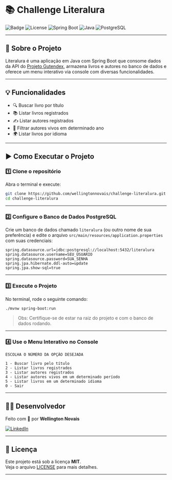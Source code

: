 # 📚 Challenge Literalura

![Badge](https://img.shields.io/badge/Projeto-Literalura-blueviolet?style=for-the-badge)
![License](https://img.shields.io/badge/license-MIT-green?style=for-the-badge)
![Spring Boot](https://img.shields.io/badge/Spring%20Boot-3.5.0-brightgreen?style=for-the-badge)
![Java](https://img.shields.io/badge/Java-17-yellow?style=for-the-badge)
![PostgreSQL](https://img.shields.io/badge/PostgreSQL-💾-blue?style=for-the-badge)

---

## 🧠 Sobre o Projeto

Literalura é uma aplicação em Java com Spring Boot que consome dados da API do [Projeto Gutendex](https://gutendex.com/), armazena livros e autores no banco de dados e oferece um menu interativo via console com diversas funcionalidades.

---

## 💡 Funcionalidades

- 🔍 Buscar livro por título
- 📚 Listar livros registrados
- ✍️ Listar autores registrados
- 📆 Filtrar autores vivos em determinado ano
- 🌍 Listar livros por idioma

---

## ▶️ Como Executar o Projeto

### 1️⃣ Clone o repositório

Abra o terminal e execute:

```bash
git clone https://github.com/wellingtonnovais/challenge-literalura.git
cd challenge-literalura
```

---

### 2️⃣ Configure o Banco de Dados PostgreSQL

Crie um banco de dados chamado `literalura` (ou outro nome de sua preferência) e edite o arquivo `src/main/resources/application.properties` com suas credenciais:

```properties
spring.datasource.url=jdbc:postgresql://localhost:5432/literalura
spring.datasource.username=SEU_USUARIO
spring.datasource.password=SUA_SENHA
spring.jpa.hibernate.ddl-auto=update
spring.jpa.show-sql=true
```

---

### 3️⃣ Execute o Projeto

No terminal, rode o seguinte comando:

```bash
./mvnw spring-boot:run
```

> Obs: Certifique-se de estar na raiz do projeto e com o banco de dados rodando.

---

### 4️⃣ Use o Menu Interativo no Console

```text
ESCOLHA O NÚMERO DA OPÇÃO DESEJADA

1 - Buscar livro pelo título
2 - Listar livros registrados
3 - Listar autores registrados
4 - Listar autores vivos em um determinado período
5 - Listar livros em um determinado idioma
0 - Sair
```

---

## 🧑‍💻 Desenvolvedor

Feito com 💙 por **Wellington Novais**

[![LinkedIn](https://img.shields.io/badge/LinkedIn-wellington--novais-blue?style=flat-square&logo=linkedin)](https://www.linkedin.com/in/wellington-novais-dev/)

---

## 📄 Licença

Este projeto está sob a licença **MIT**.  
Veja o arquivo [LICENSE](./LICENSE) para mais detalhes.


---
